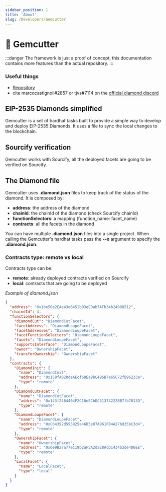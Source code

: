 ```yaml
---
sidebar_position: 1
title: 'About'
slug: /Developers/Gemcutter
---
```


# 💎 Gemcutter

:::danger
The framework is just a proof of concept, this documentation contains more features than the actual repository.
:::

### Useful things

* [Repository](https://github.com/0xHabitat/gemcutter)
* cite marcocastignoli#2857 or tjvs#7114 on the [official diamond discord](https://discord.com/invite/kQewPw2)

## EIP-2535 Diamonds simplified

Gemcutter is a set of hardhat tasks built to provide a simple way to develop and deploy EIP-2535 Diamonds. It uses a file to sync the local changes to the blockchain.


## Sourcify verification
Gemcutter works with Sourcify, all the deployed facets are going to be verified on Sourcify.

## The Diamond file

Gemcutter uses **.diamond.json** files to keep track of the status of the diamond.
It is composed by:
* **address**: the address of the diamond
* **chainId**: the chainId of the diamond (check Sourcify chainId)
* **functionSelectors**: a mapping (function_name: facet_name)
* **contracts**: all the facets in the diamond

You can have multiple **.diamond.json** files into a single project. When calling the Gemcutter's hardhat tasks pass the **--o** argument to specify the **.diamond.json**.

### Contracts type: remote vs local

Contracts type can be:
* **remote**: already deployed contracts verified on Sourcify
* **local**: contracts that are going to be deployed

*Example of diamond.json*
```json
{
  "address": "0x1be50e2EAe43e6452b03eE0ab7AFb34b24008512",
  "chaindId": 4,
  "functionSelectors": {
    "diamondCut": "DiamondCutFacet",
    "facetAddress": "DiamondLoupeFacet",
    "facetAddresses": "DiamondLoupeFacet",
    "facetFunctionSelectors": "DiamondLoupeFacet",
    "facets": "DiamondLoupeFacet",
    "supportsInterface": "DiamondLoupeFacet",
    "owner": "OwnershipFacet",
    "transferOwnership": "OwnershipFacet"
  },
  "contracts": {
    "DiamondInit": {
      "name": "DiamondInit",
      "address": "0x158fA028deAEcf68Ea9bC496B7a65C72fB96233a",
      "type": "remote"
    },
    "DiamondCutFacet": {
      "name": "DiamondCutFacet",
      "address": "0x143f2464404F2C18eECbDC31374222BB7fb7013D",
      "type": "remote"
    },
    "DiamondLoupeFacet": {
      "name": "DiamondLoupeFacet",
      "address": "0xCb4392d595825a46D5e07A961FB4A27bd35bC3d4",
      "type": "remote"
    },
    "OwnershipFacet": {
      "name": "OwnershipFacet",
      "address": "0x6e9B27a77eC19b2aF5A2da28AcD1434b3de4D6EE",
      "type": "remote"
    },
    "LocalFacet": {
      "name": "LocalFacet",
      "type": "local"
    }
  }
}
```